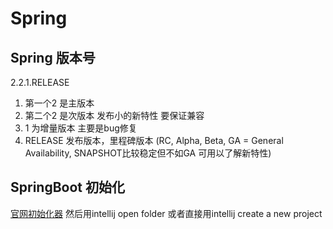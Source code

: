 # Spring

## Spring 版本号

2.2.1.RELEASE

1. 第一个2 是主版本
2. 第二个2 是次版本 发布小的新特性 要保证兼容
3. 1 为增量版本 主要是bug修复
4. RELEASE 发布版本，里程碑版本 (RC, Alpha, Beta, GA = General Availability, SNAPSHOT比较稳定但不如GA 可用以了解新特性)

## SpringBoot 初始化

<a href="https://start.spring.io/" target="_blank">官网初始化器</a> 
然后用intellij open folder
或者直接用intellij create a new project